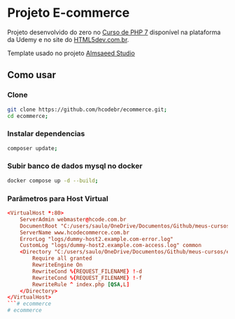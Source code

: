 # Projeto E-commerce

Projeto desenvolvido do zero no [Curso de PHP 7](https://www.udemy.com/curso-completo-de-php-7/) disponível na plataforma da Udemy e no site do [HTML5dev.com.br](https://www.html5dev.com.br/curso/curso-completo-de-php-7).

Template usado no projeto [Almsaeed Studio](https://almsaeedstudio.com)

## Como usar

### Clone

```sh
git clone https://github.com/hcodebr/ecommerce.git;
cd ecommerce;
```

### Instalar dependencias

```sh
composer update;
```

### Subir banco de dados mysql no docker

```sh
docker compose up -d --build;
```

### Parâmetros para Host Virtual

```conf
<VirtualHost *:80>
    ServerAdmin webmaster@hcode.com.br
    DocumentRoot "C:/users/saulo/OneDrive/Documentos/Github/meus-cursos/ecommerce"
    ServerName www.hcodecommerce.com.br
    ErrorLog "logs/dummy-host2.example.com-error.log"
    CustomLog "logs/dummy-host2.example.com-access.log" common
    <Directory "C:/users/saulo/OneDrive/Documentos/Github/meus-cursos/ecommerce">
        Require all granted
        RewriteEngine On
        RewriteCond %{REQUEST_FILENAME} !-d
        RewriteCond %{REQUEST_FILENAME} !-f
        RewriteRule ^ index.php [QSA,L]
    </Directory>
</VirtualHost>
```# ecommerce
# ecommerce
